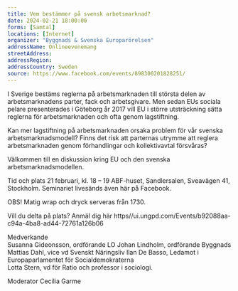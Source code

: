 ```yaml
---
title: Vem bestämmer på svensk arbetsmarknad?
date: 2024-02-21 18:00:00
forms: [Samtal]
locations: [Internet]
organizer: "Byggnads & Svenska Europarörelsen"
addressName: Onlineevenemang
streetAddress: 
addressRegion: 
addressCountry: Sweden
source: https://www.facebook.com/events/898300201828251/
---
```

I Sverige bestäms reglerna på arbetsmarknaden till största delen av arbetsmarknadens parter, fack och arbetsgivare. Men sedan EUs sociala pelare presenterades i Göteborg år 2017 vill EU i större utsträckning sätta reglerna för arbetsmarknaden och ofta genom lagstiftning.  
  
Kan mer lagstiftning på arbetsmarknaden orsaka problem för vår svenska arbetsmarknadsmodell? Finns det risk att parternas utrymme att reglera arbetsmarknaden genom förhandlingar och kollektivavtal försvåras?   
  
Välkommen till en diskussion kring EU och den svenska arbetsmarknadsmodellen.  
  
Tid och plats 
21 februari, kl. 18 – 19
ABF-huset, Sandlersalen, Sveavägen 41, Stockholm. 
Seminariet livesänds även här på Facebook.
 
OBS! Matig wrap och dryck serveras från 1730. 

Vill du delta på plats? Anmäl dig här https//ui.ungpd.com/Events/b92088aa-c94a-4ba8-ad44-72761a126b06
  
Medverkande  
Susanna Gideonsson, ordförande LO 
Johan Lindholm, ordförande Byggnads  
Mattias Dahl, vice vd Svenskt Näringsliv 
Ilan De Basso, Ledamot i Europaparlamentet för Socialdemokraterna  
Lotta Stern, vd för Ratio och professor i sociologi.

Moderator Cecilia Garme  